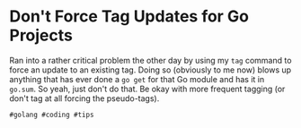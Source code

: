 # Don't Force Tag Updates for Go Projects

Ran into a rather critical problem the other day by using my `tag`
command to force an update to an existing tag. Doing so (obviously to me
now) blows up anything that has ever done a `go get` for that Go module
and has it in `go.sum`. So yeah, just don't do that. Be okay with more
frequent tagging (or don't tag at all forcing the pseudo-tags).

    #golang #coding #tips
